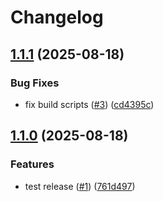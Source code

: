 # Changelog

## [1.1.1](https://github.com/hhanh00/nanogpt-rs/compare/nanogpt-v1.1.0...nanogpt-v1.1.1) (2025-08-18)


### Bug Fixes

* fix build scripts ([#3](https://github.com/hhanh00/nanogpt-rs/issues/3)) ([cd4395c](https://github.com/hhanh00/nanogpt-rs/commit/cd4395c738fd6fc96e6574f3d2d281f0d060d291))

## [1.1.0](https://github.com/hhanh00/nanogpt-rs/compare/nanogpt-v1.0.0...nanogpt-v1.1.0) (2025-08-18)


### Features

* test release ([#1](https://github.com/hhanh00/nanogpt-rs/issues/1)) ([761d497](https://github.com/hhanh00/nanogpt-rs/commit/761d497e49803b047cbd4802ad17531843d1a860))
